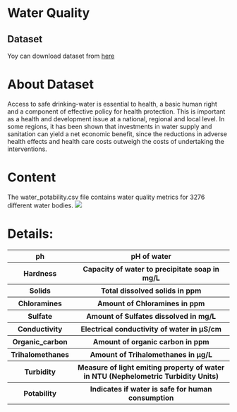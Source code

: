 # Water Quality

## Dataset

Yoy can download dataset from [here](https://www.kaggle.com/adityakadiwal/water-potability)

# About Dataset

Access to safe drinking-water is essential to health, a basic human right and a component of effective policy for health protection.
This is important as a health and development issue at a national, regional and local level. In some regions, 
it has been shown that investments in water supply and sanitation can yield a net economic benefit, 
since the reductions in adverse health effects and health care costs outweigh the costs of undertaking the interventions.

# Content

The water_potability.csv file contains water quality metrics for 3276 different water bodies.
![](https://github.com/Isha307/ML-ProjectKart/blob/main/Water%20Quality/Images/info.png)

# Details:

<table>
<tr><th>ph </th><th>pH of water </th></tr>
<tr><th>Hardness</th><th>Capacity of water to precipitate soap in mg/L</th></tr>
<tr><th>Solids</th><th>Total dissolved solids in ppm</th></tr>
<tr><th>Chloramines</th><th>Amount of Chloramines in ppm</th></tr>
<tr><th>Sulfate</th><th>Amount of Sulfates dissolved in mg/L</th></tr>
<tr><th>Conductivity</th><th>Electrical conductivity of water in μS/cm</th></tr>
<tr><th>Organic_carbon</th><th>Amount of organic carbon in ppm</th></tr>
<tr><th>Trihalomethanes</th><th>Amount of Trihalomethanes in μg/L</th></tr>
<tr><th>Turbidity</th><th>Measure of light emiting property of water in NTU (Nephelometric Turbidity Units)
<tr><th>Potability</th><th>Indicates if water is safe for human consumption </th></tr>
</table>
